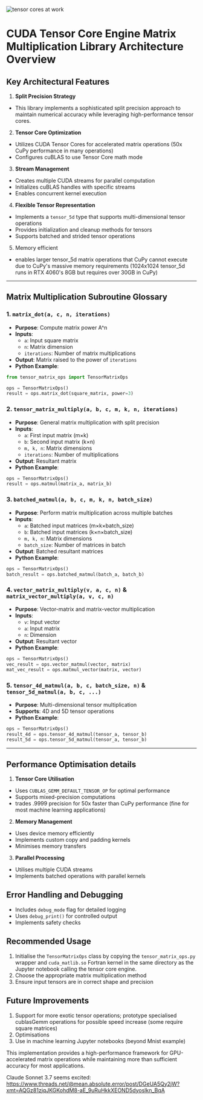 ![tensor cores at work](https://github.com/frasertajima/fortran/blob/main/dot_matrix/tensor10/pixel_studio_20250123_48025364.jpg)
# CUDA Tensor Core Engine Matrix Multiplication Library Architecture Overview

## Key Architectural Features

1. **Split Precision Strategy**
 - This library implements a sophisticated split precision approach to maintain numerical accuracy while leveraging high-performance tensor cores.

2. **Tensor Core Optimization**
- Utilizes CUDA Tensor Cores for accelerated matrix operations (50x CuPy performance in many operations)
- Configures cuBLAS to use Tensor Core math mode

3. **Stream Management**
- Creates multiple CUDA streams for parallel computation
- Initializes cuBLAS handles with specific streams
- Enables concurrent kernel execution

4. **Flexible Tensor Representation**
- Implements a `tensor_5d` type that supports multi-dimensional tensor operations
- Provides initialization and cleanup methods for tensors
- Supports batched and strided tensor operations

5. Memory efficient
- enables larger tensor_5d matrix operations that CuPy cannot execute due to CuPy's massive memory requirements (1024x1024 tensor_5d runs in RTX 4060's 8GB but requires over 30GB in CuPy)

---

## Matrix Multiplication Subroutine Glossary

### 1. `matrix_dot(a, c, n, iterations)`
- **Purpose**: Compute matrix power A^n
- **Inputs**: 
  - `a`: Input square matrix
  - `n`: Matrix dimension
  - `iterations`: Number of matrix multiplications
- **Output**: Matrix raised to the power of `iterations`
- **Python Example**:
```python
from tensor_matrix_ops import TensorMatrixOps

ops = TensorMatrixOps()
result = ops.matrix_dot(square_matrix, power=3)
```

### 2. `tensor_matrix_multiply(a, b, c, m, k, n, iterations)`
- **Purpose**: General matrix multiplication with split precision
- **Inputs**:
  - `a`: First input matrix (m×k)
  - `b`: Second input matrix (k×n)
  - `m, k, n`: Matrix dimensions
  - `iterations`: Number of multiplications
- **Output**: Resultant matrix
- **Python Example**:
```python
ops = TensorMatrixOps()
result = ops.matmul(matrix_a, matrix_b)
```

### 3. `batched_matmul(a, b, c, m, k, n, batch_size)`
- **Purpose**: Perform matrix multiplication across multiple batches
- **Inputs**:
  - `a`: Batched input matrices (m×k×batch_size)
  - `b`: Batched input matrices (k×n×batch_size)
  - `m, k, n`: Matrix dimensions
  - `batch_size`: Number of matrices in batch
- **Output**: Batched resultant matrices
- **Python Example**:
```python
ops = TensorMatrixOps()
batch_result = ops.batched_matmul(batch_a, batch_b)
```

### 4. `vector_matrix_multiply(v, a, c, n)` & `matrix_vector_multiply(a, v, c, n)`
- **Purpose**: Vector-matrix and matrix-vector multiplication
- **Inputs**:
  - `v`: Input vector
  - `a`: Input matrix
  - `n`: Dimension
- **Output**: Resultant vector
- **Python Example**:
```python
ops = TensorMatrixOps()
vec_result = ops.vector_matmul(vector, matrix)
mat_vec_result = ops.matmul_vector(matrix, vector)
```

### 5. `tensor_4d_matmul(a, b, c, batch_size, n)` & `tensor_5d_matmul(a, b, c, ...)`
- **Purpose**: Multi-dimensional tensor multiplication
- **Supports**: 4D and 5D tensor operations
- **Python Example**:
```python
ops = TensorMatrixOps()
result_4d = ops.tensor_4d_matmul(tensor_a, tensor_b)
result_5d = ops.tensor_5d_matmul(tensor_a, tensor_b)
```

---

## Performance Optimisation details

1. **Tensor Core Utilisation**
- Uses `CUBLAS_GEMM_DEFAULT_TENSOR_OP` for optimal performance
- Supports mixed-precision computations
- trades .9999 precision for 50x faster than CuPy performance (fine for most machine learning applications)

2. **Memory Management**
- Uses device memory efficiently
- Implements custom copy and padding kernels
- Minimises memory transfers

3. **Parallel Processing**
- Utilises multiple CUDA streams
- Implements batched operations with parallel kernels

## Error Handling and Debugging

- Includes `debug_mode` flag for detailed logging
- Uses `debug_print()` for controlled output
- Implements safety checks

## Recommended Usage

1. Initialise the `TensorMatrixOps` class by copying the `tensor_matrix_ops.py` wrapper and `cuda_matlib.so` Fortran kernel in the same directory as the Jupyter notebook calling the tensor core engine.
2. Choose the appropriate matrix multiplication method
3. Ensure input tensors are in correct shape and precision

## Future Improvements

1. Support for more exotic tensor operations; prototype specialised cublasGemm operations for possible speed increase (some require square matrices)
2. Optimisations
3. Use in machine learning Jupyter notebooks (beyond Mnist example)

This implementation provides a high-performance framework for GPU-accelerated matrix operations while maintaining more than sufficient accuracy for most applications.

Claude Sonnet 3.7 seems excited: https://www.threads.net/@mean.absolute.error/post/DGeUA5Qy2jW?xmt=AQGz81zjqJKGKohdM8-aE_9uRuHkkXEOND5dyoslkn_BqA
